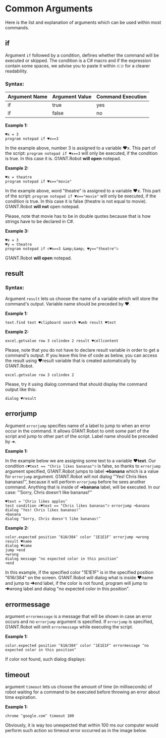 # Common Arguments

Here is the list and explanation of arguments which can be used within most commands.

## if

Argument `if` followed by a condition, defines whether the command will be executed or skipped. The condition is a C# macro and if the expression contain some spaces, we advise you to paste it within ⊂⊃ for a clearer readability.

### Syntax:

| Argument Name | Argument Value | Command Execution |
| ------------- | -------------- | ----------------- |
| if | true | yes |
| if | false | no |

**Example 1:**

```G1ANT
♥x = 3
program notepad if ♥x==3
```

In the example above, number 3 is assigned to a variable ♥x.  This part of the script: `program notepad if ♥x==3` will only be executed, if the condition is true. In this case it is. G1ANT.Robot **will open** notepad.

**Example 2:**

```G1ANT
♥x = theatre
program notepad if ♥x=="movie"
```

In the example above, word "theatre" is assigned to a variable ♥x.  This part of the script: `program notepad if ♥x=="movie"` will only be executed, if the condition is true. In this case it is false (theatre is not equal to movie). G1ANT.Robot **will not** open notepad.

Please, note that movie has to be in double quotes because that is how strings have to be declared in C#.

**Example 3:**

```G1ANT
♥x = 3
♥y = theatre
program notepad if ⊂♥x==3 &amp;&amp; ♥y=="theatre"⊃
```

G1ANT.Robot **will open** notepad.
 
## result

### Syntax:

Argument `result` lets us choose the name of a variable which will store the command's output. Variable name should be preceded by ♥.

**Example 1:**

```G1ANT
text.find text ♥clipboard search ♥web result ♥test
```

**Example 2:**

```G1ANT
excel.getvalue row 3 colindex 2 result ♥cellcontent
```

Please, note that you do not have to declare result variable in order to get a command's output.
If you leave this line of code as below, you can access the result using ♥result variable that is created automatically by G1ANT.Robot.

```G1ANT
excel.getvalue row 3 colindex 2
```

Please, try it using dialog command that should display the command output like this:

```G1ANT
dialog ♥result
```

## errorjump 

Argument `errorjump` specifies name of a label to jump to when an error occur in the command. It allows G1ANT.Robot to omit some part of the script and jump to other part of the script. Label name should be preceded by ➜.

**Example 1:**

In the example below we are assigning some text to a variable **♥text**.
Our condition `⊂♥text == "Chris likes bananas"⊃` is false, so thanks to `errorjump` argument specified,  G1ANT.Robot jumps to label **➜banana** which is a value for `errorjump` argument. G1ANT.Robot will not dialog ‴Yes! Chris likes bananas!‴, because it will perform `errorjump` before he sees another command. Anything that is inside of  **➜banana**  label, will be executed. In our case: ‴Sorry, Chris doesn't like bananas!‴

```G1ANT
♥text = ‴Chris likes apples‴
test condition ⊂♥text == "Chris likes bananas"⊃ errorjump ➜banana
dialog ‴Yes! Chris likes bananas!‴
➜banana
dialog ‴Sorry, Chris doesn't like bananas!‴
```

**Example 2:**

```G1ANT
color.expected position ‴616⫽384‴ color ‴1E1E1F‴ errorjump ➜wrong result ♥name
dialog ♥name
jump ➜end
➜wrong 
dialog message ‴no expected color in this position‴
➜end
```

In this example, if the specified color "1E1E1F" is in the specified position "616⫽384" on the screen. G1ANT.Robot will dialog what is inside ♥name and jump to ➜end label, if the color is not found, program will jump to  ➜wrong label and dialog "no expected color in this position".

## errormessage

argument `errormessage` is a message that will be shown in case an error occurs and no `errorjump` argument is specified. If `errorjump` is specified, G1ANT.Robot will omit `errormessage` while executing the script.

**Example 1:**

```G1ANT
color.expected position ‴616⫽384‴ color ‴1E1E1F‴ errormessage ‴no expected color in this position‴
```

If color not found, such dialog displays:
 
## timeout

argument `timeout` lets us choose the amount of time (in milliseconds) of robot waiting for a command to be executed before throwing an error about time expiration. 

**Example 1:**

```G1ANT
chrome ‴google.com‴ timeout 100
```

Obviously, it is way too unexpected that within 100 ms our computer would perform such action so timeout error occurred as in the image below.
